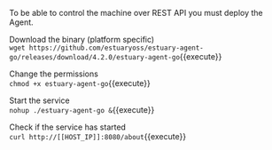 To be able to control the machine over REST API you must deploy the Agent.

Download the binary (platform specific)    
`wget https://github.com/estuaryoss/estuary-agent-go/releases/download/4.2.0/estuary-agent-go`{{execute}}

Change the permissions  
`chmod +x estuary-agent-go`{{execute}}

Start the service  
`nohup ./estuary-agent-go &`{{execute}}

Check if the service has started  
`curl http://[[HOST_IP]]:8080/about`{{execute}}

